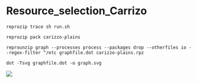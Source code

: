 # Resource_selection_Carrizo

```
reprozip trace sh run.sh

reprozip pack carizzo-plains

reprounzip graph --processes process --packages drop --otherfiles io --regex-filter ^/etc graphfile.dot carizzo-plains.rpz

dot -Tsvg graphfile.dot -o graph.svg
```

<img src="./graph.svg">
